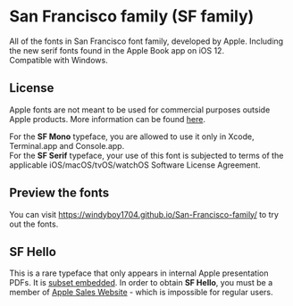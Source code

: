 # San Francisco family (SF family)
All of the fonts in San Francisco font family, developed by Apple. Including the new serif fonts found in the Apple Book app on iOS 12.  
Compatible with Windows.

## License
Apple fonts are not meant to be used for commercial purposes outside Apple products. More information can be found [here](https://github.com/windyboy1704/SFPro-JP/blob/master/license.md).

For the **SF Mono** typeface, you are allowed to use it only in Xcode, Terminal.app and Console.app.  
For the **SF Serif** typeface, your use of this font is subjected to terms of the applicable iOS/macOS/tvOS/watchOS Software License Agreement.

## Preview the fonts
You can visit https://windyboy1704.github.io/San-Francisco-family/ to try out the fonts.

## SF Hello
This is a rare typeface that only appears in internal Apple presentation PDFs. It is [subset embedded](https://twitter.com/windyboy1704/status/1080109779404578817). In order to obtain **SF Hello**, you must be a member of [Apple Sales Website](https://asw.apple.com) - which is impossible for regular users.
